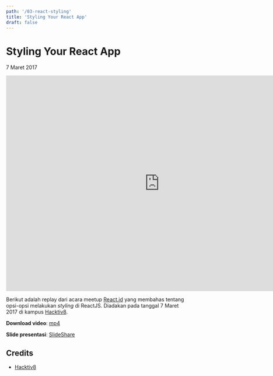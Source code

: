 ```yaml
---
path: '/03-react-styling'
title: 'Styling Your React App'
draft: false
---
```


# Styling Your React App
7 Maret 2017

<iframe width="840" height="590" src="https://www.youtube.com/embed/OsExRKL8isA?rel=0" frameborder="0" allowfullscreen></iframe>

Berikut adalah replay dari acara meetup [React.id](http://react.id/) yang membahas tentang opsi-opsi melakukan _styling_ di ReactJS. Diadakan pada tanggal 7 Maret 2017 di kampus [Hacktiv8](https://hacktiv8.com/).


**Download video**: [mp4](/static/videos/03-react-styling.mp4)

**Slide presentasi**: [SlideShare](https://www.slideshare.net/rizafahmi/styling-your-react-app)


## Credits

* [Hacktiv8](https://hacktiv8.com/)
